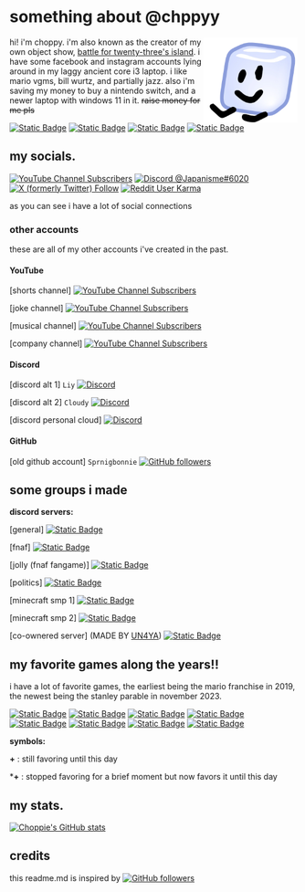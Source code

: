 <h1 id=about>something about @chppyy</h1>

<img alt="Profile Picture" align="right" height="150em" src="smolicy.png">

hi! i'm choppy. i'm also known as the creator of my own object show, <a href="https://battle-for-23s-hotel.fandom.com/wiki/Battle_for_Twenty-Three%27s_Hotel_Wiki">battle for twenty-three's island</a>. i have some facebook and instagram accounts lying around in my laggy ancient core i3 laptop. i like mario vgms, bill wurtz, and partially jazz. also i'm saving my money to buy a nintendo switch, and a newer laptop with windows 11 in it. ~~raise money for me pls~~

[![Static Badge](https://img.shields.io/badge/he%2Fhim-97b6f4?style=flat-square)](https://pronoundb.org)
[![Static Badge](https://img.shields.io/badge/Genderfluid-%20-bf11d7?style=flat-square&labelColor=ff76a3)](https://pronoundb.org)
[![Static Badge](https://img.shields.io/badge/December%2025-%20-216536?style=flat-square&labelColor=bd3633)](https://cdn.discordapp.com/attachments/1119590057494454274/1175389796512829440/github-easteregg-v1.png?ex=656b0e0d&is=6558990d&hm=8735e7c426add8393e046969154b604622520414d3e4e93ca3ba06ae8b82400e&)
[![Static Badge](https://img.shields.io/badge/Japanese-%20-bc002d?style=flat-square&labelColor=ffffff)](https://japan.com)



<h2 id=social>my socials.</h2>

[![YouTube Channel Subscribers](https://img.shields.io/youtube/channel/subscribers/UCVPYKUzSphhg6Z8WRwthrxQ?style=flat-square&logo=youtube&logoColor=ffffff&label=Mario_184&labelColor=ff0000&color=ffffff)](https://www.youtube.com/channel/UCVPYKUzSphhg6Z8WRwthrxQ)
[![Discord @Japanisme#6020](https://dcbadge.vercel.app/api/shield/832629415828914248?style=flat-square&theme=full-presence&compact=true&logoColor=ffffff)](https://discord.com/users/832629415828914248)
[![X (formerly Twitter) Follow](https://img.shields.io/twitter/follow/sjm184?label=%40sjm184&style=flat-square&logo=x&logoColor=white&labelColor=000000&color=00acee)](https://twitter.com/sjm184)
[![Reddit User Karma](https://img.shields.io/reddit/user-karma/combined/SJM184?style=flat-square&logo=reddit&logoColor=white&label=u%2FSJM184&labelColor=FF4500&color=%231f1e1e)](https://www.reddit.com/user/SJM184)

as you can see i have a lot of social connections

<h3 id=alts>other accounts</h3>

these are all of my other accounts i've created in the past.

<h4 id=ytalt>YouTube</h4>

[shorts channel] 
[![YouTube Channel Subscribers](https://img.shields.io/youtube/channel/subscribers/UCTSElFpSa0ZMOIUY3vWFDRw?style=flat-square&logo=youtube&logoColor=ffffff&label=Mario_184%20SHORTS&labelColor=ff0000&color=ffffff)](https://www.youtube.com/channel/UCTSElFpSa0ZMOIUY3vWFDRw)

[joke channel] 
[![YouTube Channel Subscribers](https://img.shields.io/youtube/channel/subscribers/UCXwJtRjEvk-F7xY5Xcsxp4g?style=flat-square&logo=youtube&logoColor=ffffff&label=SMG60&labelColor=ff0000&color=ffffff)](https://www.youtube.com/channel/UCXwJtRjEvk-F7xY5Xcsxp4g)

[musical channel] 
[![YouTube Channel Subscribers](https://img.shields.io/youtube/channel/subscribers/UCvJOKIf_VC7jcDtXagNsc3Q?style=flat-square&logo=youtube&logoColor=ffffff&label=Mario_184%20Live%20and%20Music&labelColor=ff0000&color=ffffff)](https://www.youtube.com/channel/UCvJOKIf_VC7jcDtXagNsc3Q)

[company channel] 
[![YouTube Channel Subscribers](https://img.shields.io/youtube/channel/subscribers/UCafYBfW5IcdFVNvi_0FupVQ?style=flat-square&logo=youtube&logoColor=ffffff&label=Nihonbox%20Games&labelColor=ff0000&color=ffffff)](https://www.youtube.com/channel/UCafYBfW5IcdFVNvi_0FupVQ)

<h4 id=dscalt>Discord</h4>

[discord alt 1] `Liy`
[![Discord](https://dcbadge.vercel.app/api/shield/913646560838041660?style=flat-square&theme=full-presence&compact=true&logoColor=ffffff)](https://discord.com/users/913646560838041660)

[discord alt 2] `Cloudy`
[![Discord](https://dcbadge.vercel.app/api/shield/936172812564041768?style=flat-square&theme=full-presence&compact=true&logoColor=ffffff)](https://discord.com/users/936172812564041768)

[discord personal cloud]
[![Discord](https://dcbadge.vercel.app/api/shield/1119587808013733888?style=flat-square&theme=full-presence&compact=true&logoColor=ffffff)](https://discord.com/users/1119587808013733888)

<h4 id=git>GitHub</h4>

[old github account] `Sprnigbonnie`
[![GitHub followers](https://img.shields.io/github/followers/deadspringlock?label=deadspringlock&style=flat-square&logo=github&labelColor=db9216&color=353945)](https://github.com/deadspringlock)

<h2 id=groups>some groups i made</h2>

**discord servers:**

[general]
[![Static Badge](https://img.shields.io/badge/Mario__184's%20Backroom-%20-17181c?style=flat-square&logo=discord&logoColor=ffffff&labelColor=ca0019)](https://discord.gg/ghwf24CAXr)

[fnaf]
[![Static Badge](https://img.shields.io/badge/Helpy's%20Pizzeria-%20-e4d2f8?style=flat-square&logo=discord&logoColor=ffffff&labelColor=c38a9e)](https://discord.gg/9Z5bFCGF5j)

[jolly (fnaf fangame)]
[![Static Badge](https://img.shields.io/badge/Jolly%20Entertainment-%20-5f6693?style=flat-square&logo=discord&logoColor=ffffff&labelColor=080173)](https://discord.gg/JmFU46bWvE)

[politics]
[![Static Badge](https://img.shields.io/badge/Yugo%E2%80%94Japan%20Alliance-%20-013893?style=flat-square&logo=discord&logoColor=ffffff&labelColor=af3144)](https://discord.gg/NjQwgkNu3x)

[minecraft smp 1]
[![Static Badge](https://img.shields.io/badge/The%20Japanese%E2%80%94Italian%20Minecraft%20SMP-%20-008d45?style=flat-square&logo=discord&logoColor=ffffff&labelColor=bc002d)](https://discord.gg/ZjWECyHp)

[minecraft smp 2]
[![Static Badge](https://img.shields.io/badge/The%20Mathematical%20Japanese%E2%80%94Italian%20Minecraft%20SMP-%20-008d45?style=flat-square&logo=discord&logoColor=ffffff&labelColor=bc002d)](https://discord.gg/qU42BkhQPq)

[co-ownered server] (MADE BY [UN4YA](https://discord.com/users/1114504726818586664))
[![Static Badge](https://img.shields.io/badge/BlueCube%20Discord-%20-09c1d2?style=flat-square&logo=discord&logoColor=ffffff&labelColor=0a40c2)](https://discord.gg/8uNpfpp3K5)

<h2 id=games>my favorite games along the years!!</h2>

i have a lot of favorite games, the earliest being the mario franchise in 2019, the newest being the stanley parable in november 2023.

[![Static Badge](https://img.shields.io/badge/Super%20Mario-2019+-17419a?style=flat-square&logo=nintendoswitch&logoColor=ffffff&labelColor=e0102f)](https://mario.nintendo.com)
[![Static Badge](https://img.shields.io/badge/Five%20Nights%20at%20Freddy's-2021*+-b6663a?style=flat-square&labelColor=90512e)](https://store.steampowered.com/app/319510/Five_Nights_at_Freddys/)
[![Static Badge](https://img.shields.io/badge/Minecraft-2021%2B-825432?style=flat-square&logo=minecraft&logoColor=ffffff&labelColor=80c71f)](https://www.minecraft.net/en-us)
[![Static Badge](https://img.shields.io/badge/osu!-2022%2B-fd7bb5?style=flat-square&logo=osu!&logoColor=ffffff&labelColor=ff66aa)](https://osu.ppy.sh/home)
[![Static Badge](https://img.shields.io/badge/-2022+-8b8b8b?style=flat-square&logo=wii&logoColor=ffffff&labelColor=009ac7)](https://wii.com//)
[![Static Badge](https://img.shields.io/badge/Chess.com-2022-818e70?style=flat-square&labelColor=8ca464)](https://www.chess.com/)
[![Static Badge](https://img.shields.io/badge/Superliminal-2023+-8d453b?style=flat-square&labelColor=bd121f)](https://store.steampowered.com/app/1049410/Superliminal/)
[![Static Badge](https://img.shields.io/badge/The%20Stanley%20Parable-2023+-c6b21d?style=flat-square&labelColor=353942)](https://store.steampowered.com/app/221910/The_Stanley_Parable/)

**symbols:**

**+** : still favoring until this day

***+** : stopped favoring for a brief moment but now favors it until this day


<h2 id=stats>my stats.</h2>

[![Choppie's GitHub stats](https://github-readme-stats.vercel.app/api?username=chppyy&show_icons=true&theme=transparent&text_color=ffffff&title_color=ffffff&hide_rank=true&hide_border=true)](https://github.com/chppyy)

<h2 id=cre>credits</h2>

this readme.md is inspired by 
[![GitHub followers](https://img.shields.io/github/followers/brckd?label=%40brckd&logo=github&labelColor=008afb&color=353945)](https://github.com/brckd)
</picture>
